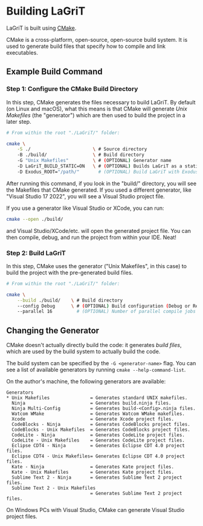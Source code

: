 # Building LaGriT

LaGriT is built using [CMake](http://cmake.org/).

CMake is a cross-platform, open-source, open-source build system. It is used to generate build files that specify how to compile and link executables.

## Example Build Command

### Step 1: Configure the CMake Build Directory

In this step, CMake generates the files necessary to build LaGriT. By default (on Linux and macOS), what this means is that CMake will generate *Unix Makefiles* (the "generator") which are then used to build the project in a later step.

```bash
# From within the root "./LaGriT/" folder:

cmake \
    -S ./                       \ # Source directory
    -B ./build/                 \ # Build directory
    -G "Unix Makefiles"         \ # (OPTIONAL) Generator name
    -D LaGriT_BUILD_STATIC=ON   \ # (OPTIONAL) Builds LaGriT as a static binary
    -D Exodus_ROOT="/path/"       # (OPTIONAL) Build LaGriT with ExodusII support
```
After running this command, if you look in the "build/" directory, you will see the Makefiles that CMake generated. If you used a different generator, like "Visual Studio 17 2022", you will see a Visual Studio project file.

If you use a generator like Visual Studio or XCode, you can run:

```bash
cmake --open ./build/
```

and Visual Studio/XCode/etc. will open the generated project file. You can then compile, debug, and run the project from within your IDE. Neat!

### Step 2: Build LaGriT

In this step, CMake uses the generator ("Unix Makefiles", in this case) to build the project with the pre-generated build files.

```bash
# From within the root "./LaGriT/" folder:

cmake \
    --build ./build/    \ # Build directory
    --config Debug      \ # (OPTIONAL) Build configuration (Debug or Release)
    --parallel 16         # (OPTIONAL) Number of parallel compile jobs to run
```

## Changing the Generator

CMake doesn't actually directly build the code: it generates *build files*, which are used by the build system to actually build the code.

The build system can be specified by the `-G <generator-name>` flag. You can see a list of available generators by running `cmake --help-command-list`.

On the author's machine, the following generators are available:

```text
Generators
* Unix Makefiles               = Generates standard UNIX makefiles.
  Ninja                        = Generates build.ninja files.
  Ninja Multi-Config           = Generates build-<Config>.ninja files.
  Watcom WMake                 = Generates Watcom WMake makefiles.
  Xcode                        = Generate Xcode project files.
  CodeBlocks - Ninja           = Generates CodeBlocks project files.
  CodeBlocks - Unix Makefiles  = Generates CodeBlocks project files.
  CodeLite - Ninja             = Generates CodeLite project files.
  CodeLite - Unix Makefiles    = Generates CodeLite project files.
  Eclipse CDT4 - Ninja         = Generates Eclipse CDT 4.0 project files.
  Eclipse CDT4 - Unix Makefiles= Generates Eclipse CDT 4.0 project files.
  Kate - Ninja                 = Generates Kate project files.
  Kate - Unix Makefiles        = Generates Kate project files.
  Sublime Text 2 - Ninja       = Generates Sublime Text 2 project files.
  Sublime Text 2 - Unix Makefiles
                               = Generates Sublime Text 2 project files.
```

On Windows PCs with Visual Studio, CMake can generate Visual Studio project files.
